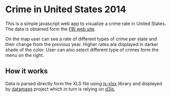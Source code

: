 # Crime in United States 2014

This is a simple javascript web app to visualize a crime rate in United States.
The data is obtained form the [FBI web site](https://www.fbi.gov/about-us/cjis/ucr/crime-in-the-u.s/2014/crime-in-the-u.s.-2014).

On the map user can see a rate of different types of crime per state and their change from the previous year. Higher rates are displayed in darker shade of the color.
User can also select different type of crimes form the menu on the right.

How it works
------
Data is parsed directly form the XLS file using [js-xlsx](https://github.com/SheetJS/js-xlsx) library and displayed by [datamaps](https://github.com/markmarkoh/datamaps) project which in turn is relying on [d3js](https://d3js.org/).
